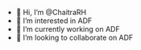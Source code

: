 - 👋 Hi, I’m @ChaitraRH
- 👀 I’m interested in ADF
- 🌱 I’m currently working on ADF
- 💞️ I’m looking to collaborate on ADF
<!--- - 📫 How to reach me ... --->

<!---
ChaitraRH/ChaitraRH is a ✨ special ✨ repository because its `README.md` (this file) appears on your GitHub profile.
You can click the Preview link to take a look at your changes.
--->
